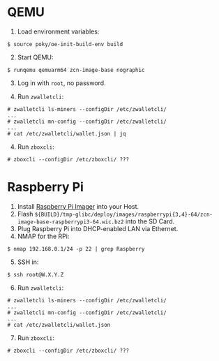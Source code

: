 # QEMU

1. Load environment variables:
```
$ source poky/oe-init-build-env build
```

2. Start QEMU:
```
$ runqemu qemuarm64 zcn-image-base nographic
```

3. Log in with `root`, no password.

4. Run `zwalletcli`:
```
# zwalletcli ls-miners --configDir /etc/zwalletcli/
...
# zwalletcli mn-config --configDir /etc/zwalletcli/
...
# cat /etc/zwalletcli/wallet.json | jq
```

4. Run `zboxcli`:
```
# zboxcli --configDir /etc/zboxcli/ ???
```

# Raspberry Pi

1. Install [Raspberry Pi Imager](https://www.raspberrypi.org/software/) into your Host.
2. Flash `${BUILD}/tmp-glibc/deploy/images/raspberrypi{3,4}-64/zcn-image-base-raspberrypi3-64.wic.bz2` into the SD Card.
3. Plug Raspberry Pi into DHCP-enabled LAN via Ethernet.
4. NMAP for the RPi:
```
$ nmap 192.168.0.1/24 -p 22 | grep Raspberry
```
5. SSH in:
```
$ ssh root@W.X.Y.Z
```
6. Run `zwalletcli`:
```
# zwalletcli ls-miners --configDir /etc/zwalletcli/
...
# zwalletcli mn-config --configDir /etc/zwalletcli/
...
# cat /etc/zwalletcli/wallet.json
```

7. Run `zboxcli`:
```
# zboxcli --configDir /etc/zboxcli/ ???
```
